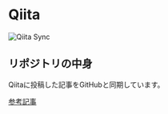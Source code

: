# Qiita

![Qiita Sync](https://github.com/septum128/Qiita/actions/workflows/qiita_sync_check.yml/badge.svg)

## リポジトリの中身

Qiitaに投稿した記事をGitHubと同期しています。

[参考記事](https://qiita.com/ryokat3/items/d054b95f68810f70b136)
